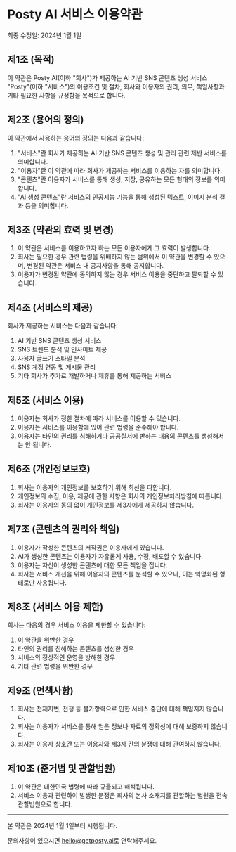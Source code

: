 # Posty AI 서비스 이용약관

최종 수정일: 2024년 1월 1일

## 제1조 (목적)

이 약관은 Posty AI(이하 "회사")가 제공하는 AI 기반 SNS 콘텐츠 생성 서비스 "Posty"(이하 "서비스")의 이용조건 및 절차, 회사와 이용자의 권리, 의무, 책임사항과 기타 필요한 사항을 규정함을 목적으로 합니다.

## 제2조 (용어의 정의)

이 약관에서 사용하는 용어의 정의는 다음과 같습니다:

1. "서비스"란 회사가 제공하는 AI 기반 SNS 콘텐츠 생성 및 관리 관련 제반 서비스를 의미합니다.
2. "이용자"란 이 약관에 따라 회사가 제공하는 서비스를 이용하는 자를 의미합니다.
3. "콘텐츠"란 이용자가 서비스를 통해 생성, 저장, 공유하는 모든 형태의 정보를 의미합니다.
4. "AI 생성 콘텐츠"란 서비스의 인공지능 기능을 통해 생성된 텍스트, 이미지 분석 결과 등을 의미합니다.

## 제3조 (약관의 효력 및 변경)

1. 이 약관은 서비스를 이용하고자 하는 모든 이용자에게 그 효력이 발생합니다.
2. 회사는 필요한 경우 관련 법령을 위배하지 않는 범위에서 이 약관을 변경할 수 있으며, 변경된 약관은 서비스 내 공지사항을 통해 공지합니다.
3. 이용자가 변경된 약관에 동의하지 않는 경우 서비스 이용을 중단하고 탈퇴할 수 있습니다.

## 제4조 (서비스의 제공)

회사가 제공하는 서비스는 다음과 같습니다:

1. AI 기반 SNS 콘텐츠 생성 서비스
2. SNS 트렌드 분석 및 인사이트 제공
3. 사용자 글쓰기 스타일 분석
4. SNS 계정 연동 및 게시물 관리
5. 기타 회사가 추가로 개발하거나 제휴를 통해 제공하는 서비스

## 제5조 (서비스 이용)

1. 이용자는 회사가 정한 절차에 따라 서비스를 이용할 수 있습니다.
2. 이용자는 서비스를 이용함에 있어 관련 법령을 준수해야 합니다.
3. 이용자는 타인의 권리를 침해하거나 공공질서에 반하는 내용의 콘텐츠를 생성해서는 안 됩니다.

## 제6조 (개인정보보호)

1. 회사는 이용자의 개인정보를 보호하기 위해 최선을 다합니다.
2. 개인정보의 수집, 이용, 제공에 관한 사항은 회사의 개인정보처리방침에 따릅니다.
3. 회사는 이용자의 동의 없이 개인정보를 제3자에게 제공하지 않습니다.

## 제7조 (콘텐츠의 권리와 책임)

1. 이용자가 작성한 콘텐츠의 저작권은 이용자에게 있습니다.
2. AI가 생성한 콘텐츠는 이용자가 자유롭게 사용, 수정, 배포할 수 있습니다.
3. 이용자는 자신이 생성한 콘텐츠에 대한 모든 책임을 집니다.
4. 회사는 서비스 개선을 위해 이용자의 콘텐츠를 분석할 수 있으나, 이는 익명화된 형태로만 사용됩니다.

## 제8조 (서비스 이용 제한)

회사는 다음의 경우 서비스 이용을 제한할 수 있습니다:

1. 이 약관을 위반한 경우
2. 타인의 권리를 침해하는 콘텐츠를 생성한 경우
3. 서비스의 정상적인 운영을 방해한 경우
4. 기타 관련 법령을 위반한 경우

## 제9조 (면책사항)

1. 회사는 천재지변, 전쟁 등 불가항력으로 인한 서비스 중단에 대해 책임지지 않습니다.
2. 회사는 이용자가 서비스를 통해 얻은 정보나 자료의 정확성에 대해 보증하지 않습니다.
3. 회사는 이용자 상호간 또는 이용자와 제3자 간의 분쟁에 대해 관여하지 않습니다.

## 제10조 (준거법 및 관할법원)

1. 이 약관은 대한민국 법령에 따라 규율되고 해석됩니다.
2. 서비스 이용과 관련하여 발생한 분쟁은 회사의 본사 소재지를 관할하는 법원을 전속관할법원으로 합니다.

---

본 약관은 2024년 1월 1일부터 시행됩니다.

문의사항이 있으시면 hello@getposty.ai로 연락해주세요.
